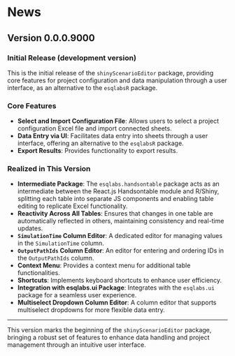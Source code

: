 #  News

## Version 0.0.0.9000

### Initial Release (development version)

This is the initial release of the `shinyScenarioEditor` package, providing core features for project configuration and data manipulation through a user interface, as an alternative to the `esqlabsR` package.

### Core Features
- **Select and Import Configuration File**: Allows users to select a project configuration Excel file and import connected sheets.
- **Data Entry via UI**: Facilitates data entry into sheets through a user interface, offering an alternative to the `esqlabsR` package.
- **Export Results**: Provides functionality to export results.

### Realized in This Version
- **Intermediate Package**: The `esqlabs.handsontable` package acts as an intermediate between the React.js Handsontable module and R/Shiny, splitting each table into separate JS components and enabling table editing to replicate Excel functionality.
- **Reactivity Across All Tables**: Ensures that changes in one table are automatically reflected in others, maintaining consistency and real-time updates.
- **`SimulationTime` Column Editor**: A dedicated editor for managing values in the `SimulationTime` column.
- **`OutputPathIds` Column Editor**: An editor for entering and ordering IDs in the `OutputPathIds` column.
- **Context Menu**: Provides a context menu for additional table functionalities.
- **Shortcuts**: Implements keyboard shortcuts to enhance user efficiency.
- **Integration with esqlabs.ui Package**: Integrates with the `esqlabs.ui` package for a seamless user experience.
- **Multiselect Dropdown Column Editor**: A column editor that supports multiselect dropdowns for more flexible data entry.

---

This version marks the beginning of the `shinyScenarioEditor` package, bringing a robust set of features to enhance data handling and project management through an intuitive user interface.
